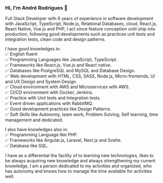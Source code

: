 ### Hi, I'm André Rodrigues 👋

Full Stack Developer with 6 years of experience in software development with JavaScript, TypeScript, Node.js, Relational Databases, cloud, React.js, React Native, Vue.js and PHP, I act since feature conception until ship into production, following good developments such as practices unit tests and integration tests, clean code and design patterns.
  
I have good knowledges in:  
✅ English fluent  
✅ Programming Languages like JavaScript, TypeScript.  
✅ Frameworks like React.js, Vue.js and React native.  
✅ Databases like PostgreSQL and MySQL and Database Design.  
✅ Web development with HTML, CSS, SASS, Node.js, Micro-frontends, UI and UX Design and System Design.  
✅ Cloud environment with AWS and Microservices with AWS.  
✅ CI/CD environment with Docker, Jenkins.  
✅ Practice with Unit tests and Integration tests.  
✅ Event driven applications with RabbitMQ.  
✅ Good development practices like Design Patterns.  
✅ Soft Skills like Autonomy, team work, Problem Solving, Self learning, time management and dedicated.  
  
I also have knowledges also in:  
✅ Programming Language like PHP.  
✅ Frameworks like Angular.js, Laravel, Next.js and Svelte.  
✅ Database like SQL.  
  
I have as a differential the facility of to learning new technologies, likes to be always acquiring new knowledge and always strengthening my current knowledge, I am a person dedicated to my activities and organized, who has autonomy and knows how to manage the time available for activities well.

<!--
**androdri1998/androdri1998** is a ✨ _special_ ✨ repository because its `README.md` (this file) appears on your GitHub profile.

Here are some ideas to get you started:

- 🔭 I’m currently working on ...
- 🌱 I’m currently learning ...
- 👯 I’m looking to collaborate on ...
- 🤔 I’m looking for help with ...
- 💬 Ask me about ...
- 📫 How to reach me: ...
- 😄 Pronouns: ...
- ⚡ Fun fact: ...
-->
